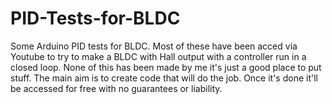 # PID-Tests-for-BLDC
Some Arduino PID tests for BLDC. Most of these have been acced via Youtube to try to make a BLDC with Hall output with a controller run in a closed loop.
None of this has been made by me it's just a good place to put stuff. The main aim is to create code that will do the job. Once it's done it'll be accessed for free with no guarantees or liability.

